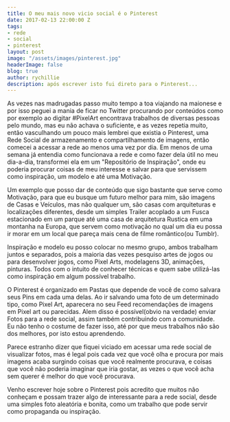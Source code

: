 ```yaml
---
title: O meu mais novo vicio social é o Pinterest
date: 2017-02-13 22:00:00 Z
tags:
- rede
- social
- pinterest
layout: post
image: "/assets/images/pinterest.jpg"
headerImage: false
blog: true
author: rychillie
description: após escrever isto fui direto para o Pinterest...
---
```


<script async src="//pagead2.googlesyndication.com/pagead/js/adsbygoogle.js"></script>
<!-- Final_texto_okgnow -->
<ins class="adsbygoogle"
     style="display:block"
     data-ad-client="ca-pub-7837358846130941"
     data-ad-slot="9265933715"
     data-ad-format="auto"></ins>
<script>
(adsbygoogle = window.adsbygoogle || []).push({});
</script>

As vezes nas madrugadas passo muito tempo a toa viajando na maionese e por isso peguei a mania de ficar no Twitter procurando por conteúdos como por exemplo ao digitar #PixelArt encontrava trabalhos de diversas pessoas pelo mundo, mas eu não achava o suficiente, e as vezes repetia muito, então vasculhando um pouco mais lembrei que existia o Pinterest, uma Rede Social de armazenamento e compartilhamento de imagens, então comecei a acessar a rede ao menos uma vez por dia. Em menos de uma semana já entendia como funcionava a rede e como fazer dela útil no meu dia-a-dia, transformei ela em um "Repositório de Inspiração", onde eu poderia procurar coisas de meu interesse e salvar para que servissem como inspiração, um modelo e até uma Motivação.

Um exemplo que posso dar de conteúdo que sigo bastante que serve como Motivação, para que eu busque um futuro melhor para mim, são imagens de Casas e Veículos, mas não qualquer um, são casas com arquiteturas e localizações diferentes, desde um simples Trailer acoplado a um Fusca estacionado em um parque até uma casa de arquitetura Rustica em uma montanha na Europa, que servem como motivação no qual um dia eu possa ir morar em um local que pareça mais cena de filme romântico(ou Tumblr).

Inspiração e modelo eu posso colocar no mesmo grupo, ambos trabalham juntos e separados, pois a maioria das vezes pesquiso artes de jogos ou para desenvolver jogos, como Pixel Arts, modelagens 3D, animações, pinturas. Todos com o intuito de conhecer técnicas e quem sabe utilizá-las como inspiração em algum possível trabalho.

O Pinterest é organizado em Pastas que depende de você de como salvara seus Pins em cada uma delas. Ao ir salvando uma foto de um determinado tipo, como Pixel Art, aparecera no seu Feed recomendações de imagens em Pixel art ou parecidas. Alem disso é possível(obvio na verdade) enviar Fotos para a rede social, assim também contribuindo com a comunidade. Eu não tenho o costume de fazer isso, até por que meus trabalhos não são dos melhores, por isto estou aprendendo.

Parece estranho dizer que fiquei viciado em acessar uma rede social de visualizar fotos, mas é legal pois cada vez que você olha e procura por mais imagens acaba surgindo coisas que você realmente procurava, e coisas que você não poderia imaginar que iria gostar, as vezes o que você acha sem querer é melhor do que você procurava.

Venho escrever hoje sobre o Pinterest pois acredito que muitos não conheçam e possam trazer algo de interessante para a rede social, desde uma simples foto aleatória e bonita, como um trabalho que pode servir como propaganda ou inspiração.
